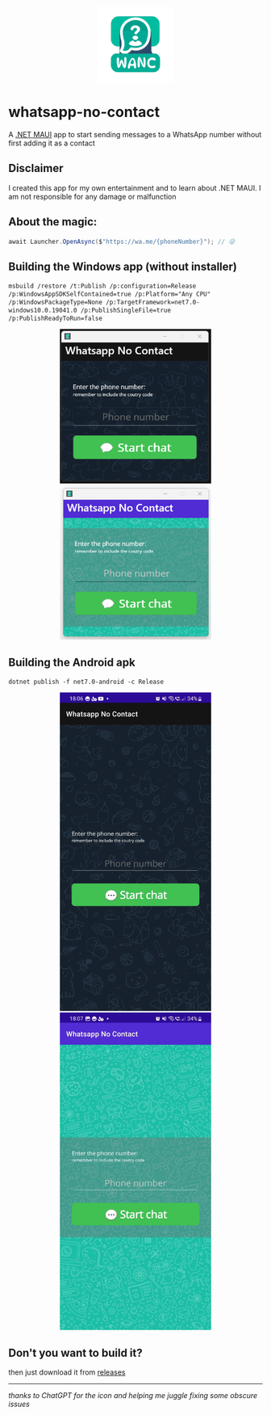 <p align="center">
  <img src="./imgs/appicon.png" width="150" />
</p>

# whatsapp-no-contact

A [.NET MAUI](https://dotnet.microsoft.com/en-us/apps/maui) app to start sending messages to a WhatsApp number without first adding it as a contact

## Disclaimer

I created this app for my own entertainment and to learn about .NET MAUI. I am not responsible for any damage or malfunction

## About the magic:

```csharp
await Launcher.OpenAsync($"https://wa.me/{phoneNumber}"); // 😜
```

## Building the Windows app (without installer)

```shell
msbuild /restore /t:Publish /p:configuration=Release /p:WindowsAppSDKSelfContained=true /p:Platform="Any CPU" /p:WindowsPackageType=None /p:TargetFramework=net7.0-windows10.0.19041.0 /p:PublishSingleFile=true /p:PublishReadyToRun=false
```

<p align="center">
  <img src="./imgs/windows%20dark.png" width="300" />
  <img src="./imgs/windows%20light.png" width="300" />
</p>

## Building the Android apk

```shell
dotnet publish -f net7.0-android -c Release
```

<p align="center">
  <img src="./imgs/android%20dark.jpg" width="300" />
  <img src="./imgs/android%20light.jpg" width="300" />
</p>

## Don't you want to build it?

then just download it from [releases](https://github.com/jjavierdguezas/whatsapp-no-contact/releases)

---
_thanks to ChatGPT for the icon and helping me juggle fixing some obscure issues_
